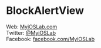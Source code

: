 BlockAlertView
==============


Web: [MyiOSLab.com][1]  
Twitter: [@MyiOSLab][2]  
Facebook: [facebook.com/MyiOSLab][3]  
  
  [1]: http://www.myioslab.com "MyiOSLab.com"
  [2]: http://twitter.com/myioslab "MyiOSLab on Twitter"
  [3]: http://www.facebook.com/MyiOSLab "MyiOSLab on Facebook"
